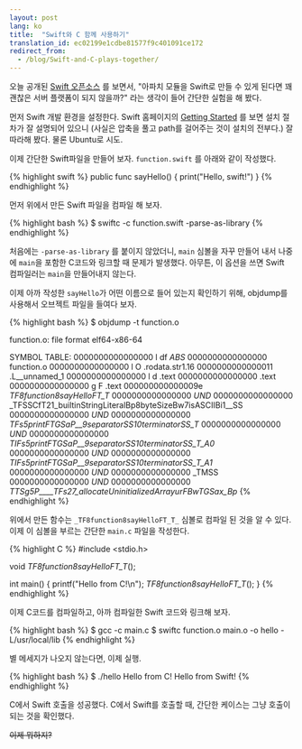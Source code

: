 ```yaml
---
layout: post
lang: ko
title:  "Swift와 C 함께 사용하기" 
translation_id: ec02199e1cdbe81577f9c401091ce172
redirect_from:
  - /blog/Swift-and-C-plays-together/
---
```


<span class="dropcap">오</span>늘 공개된 [Swift 오픈소스](http://swift.org) 를 보면서, "아파치 모듈을 Swift로 만들 수 있게 된다면 꽤 괜찮은 서버 플랫폼이 되지 않을까?" 라는 생각이 들어 간단한 실험을 해 봤다.

먼저 Swift 개발 환경을 설정한다. Swift 홈페이지의 [Getting Started](https://swift.org/getting-started/) 를 보면 설치 절차가 잘 설명되어 있으니 (사실은 압축을 풀고 path를 걸어주는 것이 설치의 전부다.) 잘 따라해 봤다. 물론 Ubuntu로 시도.

이제 간단한 Swift파일을 만들어 보자. `function.swift` 를 아래와 같이 작성했다.

{% highlight swift %}
public func sayHello() {
	print("Hello, swift!")
}
{% endhighlight %}

먼저 위에서 만든 Swift 파일을 컴파일 해 보자.

{% highlight bash %}
$ swiftc -c function.swift -parse-as-library
{% endhighlight %}

처음에는 `-parse-as-library` 를 붙이지 않았더니, `main` 심볼을 자꾸 만들어 내서 나중에 `main`을 포함한 C코드와 링크할 때 문제가 발생했다. 아무튼, 이 옵션을 쓰면 Swift 컴파일러는 `main`을 만들어내지 않는다.

이제 아까 작성한 `sayHello`가 어떤 이름으로 들어 있는지 확인하기 위해, objdump를 사용해서 오브젝트 파일을 들여다 보자.

{% highlight bash %}
$ objdump -t function.o

function.o:     file format elf64-x86-64

SYMBOL TABLE:
0000000000000000 l    df *ABS*	0000000000000000 function.o
0000000000000000 l     O .rodata.str1.16	0000000000000011 .L__unnamed_1
0000000000000000 l    d  .text	0000000000000000 .text
0000000000000000 g     F .text	000000000000009e _TF8function8sayHelloFT_T_
0000000000000000         *UND*	0000000000000000 _TFSSCfT21_builtinStringLiteralBp8byteSizeBw7isASCIIBi1__SS
0000000000000000         *UND*	0000000000000000 _TFs5printFTGSaP__9separatorSS10terminatorSS_T_
0000000000000000         *UND*	0000000000000000 _TIFs5printFTGSaP__9separatorSS10terminatorSS_T_A0_
0000000000000000         *UND*	0000000000000000 _TIFs5printFTGSaP__9separatorSS10terminatorSS_T_A1_
0000000000000000         *UND*	0000000000000000 _TMSS
0000000000000000         *UND*	0000000000000000 _TTSg5P____TFs27_allocateUninitializedArrayurFBwTGSax_Bp_
{% endhighlight %}

위에서 만든 함수는 `_TF8function8sayHelloFT_T_` 심볼로 컴파일 된 것을 알 수 있다.
이제 이 심볼을 부르는 간단한 `main.c` 파일을 작성한다.

{% highlight C %}
#include <stdio.h>

void _TF8function8sayHelloFT_T_();

int main() {
    printf("Hello from C!\n");
    _TF8function8sayHelloFT_T_();
}
{% endhighlight %}

이제 C코드를 컴파일하고, 아까 컴파일한 Swift 코드와 링크해 보자.

{% highlight bash %}
$ gcc -c main.c
$ swiftc function.o main.o -o hello -L/usr/local/lib
{% endhighlight %}

별 메세지가 나오지 않는다면, 이제 실행.

{% highlight bash %}
$ ./hello
Hello from C!
Hello from Swift!
{% endhighlight %}

C에서 Swift 호출을 성공했다. C에서 Swift를 호출할 때, 간단한 케이스는 그냥 호출이 되는 것을 확인했다.

<strike>이제 뭐하지?</strike>